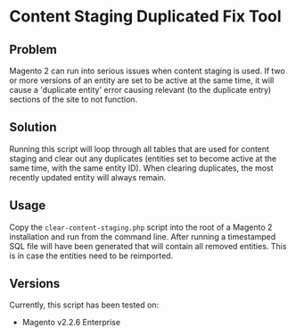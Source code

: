 # Content Staging Duplicated Fix Tool

## Problem

Magento 2 can run into serious issues when content staging is used. If two or more versions of an entity are set to be active at the same time, it will cause a 'duplicate entity' error causing relevant (to the duplicate entry) sections of the site to not function.

## Solution

Running this script will loop through all tables that are used for content staging and clear out any duplicates (entities set to become active at the same time, with the same entity ID). When clearing duplicates, the most recently updated entity will always remain.

## Usage

Copy the `clear-content-staging.php` script into the root of a Magento 2 installation and run from the command line. After running a timestamped SQL file will have been generated that will contain all removed entities. This is in case the entities need to be reimported.

## Versions

Currently, this script has been tested on:
- Magento v2.2.6 Enterprise
